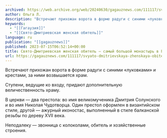 ```yaml
---
archived: https://web.archive.org/web/20240630/gagauznews.com/111117/svyato-dmitrievskaya-zhenskaya-obitel-samyj-bolshoj-monastyr-v-gagauzii.html
author: Ольга Л.
description: "Встречают прихожан ворота в форме радуги с синими «луковками» и крестами, за ними возвышается храм. Ступени, ведущие ко входу, придают дополнительную величественность храму. В церкви — два престола: во имя великомученика Дмитрия Солунского и во имя Николая Чудотворца. Один престол оформлен в византийском стиле, другой — ажурный иконостас, выполненный в стиле балканской резьбы по дереву XVII века. Неподалеку — звонница с колоколами, обитель и хозяйственные строения."
keywords:
  - "[[Гагаузия]]"
  - "[[Свято-Дмитриевская женская обитель]]"
language: ru
publication: "[[gagauznews]]"
published: 2023-07-15T06:52:14+00:00
title: Свято-Дмитриевская женская обитель – самый большой монастырь в Гагаузии
url: https://gagauznews.com/111117/svyato-dmitrievskaya-zhenskaya-obitel-samyj-bolshoj-monastyr-v-gagauzii.html
---
```


Встречают прихожан ворота в форме радуги с синими «луковками» и крестами, за ними возвышается храм.

Ступени, ведущие ко входу, придают дополнительную величественность храму.

В церкви — два престола: во имя великомученика Дмитрия Солунского и во имя Николая Чудотворца. Один престол оформлен в византийском стиле, другой — ажурный иконостас, выполненный в стиле балканской резьбы по дереву XVII века.

Неподалеку — звонница с колоколами, обитель и хозяйственные строения.